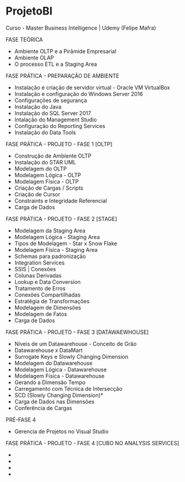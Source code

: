 ﻿# ProjetoBI
Curso - Master Business Intelligence | Udemy (Felipe Mafra)

FASE TEÓRICA

* Ambiente OLTP e a Pirâmide Empresarial
* Ambiente OLAP
* O processo ETL e a Staging Area

FASE PRÁTICA - PREPARAÇÃO DE AMBIENTE

* Instalação e criação de servidor virtual - Oracle VM VirtualBox
* Instalação e configuração do Windows Server 2016
* Configurações de segurança
* Instalação do Java
* Instalação do SQL Server 2017
* Intalação do Management Studio
* Configuração do Reporting Services
* Instalação do Data Tools

FASE PRÁTICA - PROJETO - FASE 1 [OLTP]

* Construção de Ambiente OLTP
* Instalação do STAR UML
* Modelagem do OLTP
* Modelagem Lógica - OLTP
* Modelagem Física - OLTP
* Criação de Cargas / Scripts
* Criação de Cursor
* Constraints e Integridade Referencial
* Carga de Dados

FASE PRÁTICA - PROJETO - FASE 2 [STAGE]

* Modelagem da Staging Area
* Modelagem Lógica - Staging Area
* Tipos de Modelagem - Star x Snow Flake
* Modelagem Física - Staging Area
* Schemas para padronização
* Integration Services
* SSIS | Conexões
* Colunas Derivadas
* Lookup e Data Conversion
* Tratamento de Erros
* Conexões Compartilhadas
* Estratégia de Transformações
* Modelagem de Dimensões
* Modelagem de Fatos
* Carga de Dados

FASE PRÁTICA - PROJETO - FASE 3 [DATAWAEWHOUSE]

* Níveis de um Datawarehouse - Conceito de Grão
* Datawarehouse x DataMart
* Surrogate Keys e Slowly Changing Dimension
* Modelagem do Datawarehouse
* Modelagem Lógica - Datawarehouse
* Modelagem Física - Datawarehouse
* Gerando a Dimensão Tempo
* Carregamento com Técnica de Intersecção
* SCD (Slowly Changing Dimension)* 
* Carga de Dados nas Dimensões
* Conferência de Cargas

PRÉ-FASE 4

* Gerencia de Projetos no Visual Studio

FASE PRÁTICA - PROJETO - FASE 4 [CUBO NO ANALYSIS SERVICES]

*
*
*
*